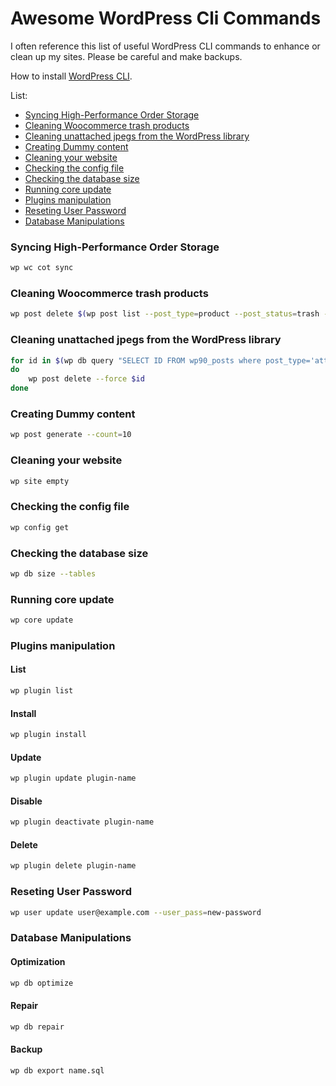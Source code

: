 # Awesome WordPress Cli Commands

I often reference this list of useful WordPress CLI commands to enhance or clean up my sites. Please be careful and make backups.

How to install [WordPress CLI](https://wp-cli.org/).

List:

- [Syncing High-Performance Order Storage](#syncing-high-performance-order-storages)
- [Cleaning Woocommerce trash products](#cleaning-woocommerce-trash-products)
- [Cleaning unattached jpegs from the WordPress library](#cleaning-unattached-jpegs-from-the-wordpress-library)
- [Creating Dummy content](#creating-dummy-content)
- [Cleaning your website](#cleaning-your-website)
- [Checking the config file](#checking-the-config-file)
- [Checking the database size](#checking-the-database-size)
- [Running core update](#running-core-update)
- [Plugins manipulation](#plugins-manipulation)
- [Reseting User Password](#reseting-user-password)
- [Database Manipulations](#database-manipulations)


### Syncing High-Performance Order Storage
```bash
wp wc cot sync
```

### Cleaning Woocommerce trash products
```bash
wp post delete $(wp post list --post_type=product --post_status=trash --format=ids) --force
```

### Cleaning unattached jpegs from the WordPress library
```bash
for id in $(wp db query "SELECT ID FROM wp90_posts where post_type='attachment' AND post_parent=0 AND post_mime_type='image/jpeg'" --silent --skip-column-names)
do
    wp post delete --force $id
done
```
### Creating Dummy content
```bash
wp post generate --count=10
```

### Cleaning your website
```bash
wp site empty
```

### Checking the config file
```bash
wp config get
```

### Checking the database size
```bash
wp db size --tables
```

### Running core update
```bash
wp core update
```

### Plugins manipulation

#### List
```bash
wp plugin list
```
#### Install
```bash
wp plugin install
```

#### Update
```bash
wp plugin update plugin-name
```

#### Disable
```bash
wp plugin deactivate plugin-name
```

#### Delete
```bash
wp plugin delete plugin-name
```

### Reseting User Password
```bash
wp user update user@example.com --user_pass=new-password
```

### Database Manipulations

#### Optimization
```bash
wp db optimize
```
#### Repair
```bash
wp db repair
```

#### Backup
```bash
wp db export name.sql
```
